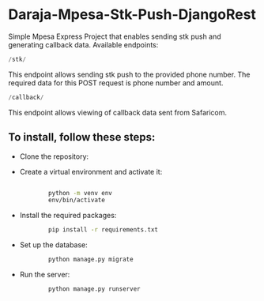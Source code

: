 # Daraja-Mpesa-Stk-Push-DjangoRest
Simple Mpesa Express Project that enables sending stk push and generating callback data.
Available endpoints:

```sql
/stk/
 ```
This endpoint allows sending stk push to the provided phone number. The required data for this POST request is phone number and amount.

```sql
/callback/
 ```
This endpoint allows viewing of callback data sent from Safaricom.

## To install, follow these steps:

- Clone the repository:
 
- Create a virtual environment and activate it:

    ```bash

            python -m venv env
            env/bin/activate
     ```
- Install the required packages:
    ```bash
            pip install -r requirements.txt 
    ```
- Set up the database:
    ```bash
            python manage.py migrate
    ```

- Run the server:
    ```bash
            python manage.py runserver
